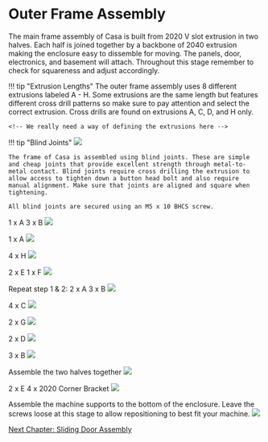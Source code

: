 # Outer Frame Assembly

[](../img/10_1.png)

The main frame assembly of Casa is built from 2020 V slot extrusion in two halves. Each half is joined together by a backbone of 2040 extrusion making the enclosure easy to dissemble for moving. The panels, door, electronics, and basement will attach. Throughout this stage remember to check for squareness and adjust accordingly.

!!! tip "Extrusion Lengths"
    The outer frame assembly uses 8 different extrusions labeled A - H. Some extrusions are the same length but features different cross drill patterns so make sure to pay attention and select the correct extrusion. Cross drills are found on extrusions A, C, D, and H only.

    <!-- We really need a way of defining the extrusions here -->

!!! tip "Blind Joints"
    ![](../img/10_blind_joints.jpg)

    The frame of Casa is assembled using blind joints. These are simple and cheap joints that provide excellent strength through metal-to-metal contact. Blind joints require cross drilling the extrusion to allow access to tighten down a button head bolt and also require manual alignment. Make sure that joints are aligned and square when tightening.

    All blind joints are secured using an M5 x 10 BHCS screw.

1 x A
3 x B
![](../img/10_s1.png)

1 x A
![](../img/10_s2.png)

4 x H
![](../img/10_s3.png)

2 x E
1 x F
![](../img/10_s4.png)

Repeat step 1 & 2:
2 x A
3 x B
![](../img/10_s5.png)

4 x C
![](../img/10_s6.png)

2 x G
![](../img/10_s7.png)

2 x D
![](../img/10_s8.png)

3 x B
![](../img/10_s9.png)

Assemble the two halves together
![](../img/10_s10.png)

2 x E
4 x 2020 Corner Bracket
![](../img/10_s11.png)

Assemble the machine supports to the bottom of the enclosure. Leave the screws loose at this stage to allow repositioning to best fit your machine.
![](../img/10_s12.png)

[Next Chapter: Sliding Door Assembly](./30_sliding_door_assembly.md)
